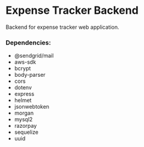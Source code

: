 # Expense Tracker Backend
Backend for expense tracker web application.

### Dependencies:
* @sendgrid/mail
* aws-sdk
* bcrypt
* body-parser
* cors
* dotenv
* express
* helmet
* jsonwebtoken
* morgan
* mysql2
* razorpay
* sequelize
* uuid
